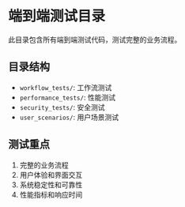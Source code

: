 # 端到端测试目录

此目录包含所有端到端测试代码，测试完整的业务流程。

## 目录结构

- `workflow_tests/`: 工作流测试
- `performance_tests/`: 性能测试
- `security_tests/`: 安全测试
- `user_scenarios/`: 用户场景测试

## 测试重点

1. 完整的业务流程
2. 用户体验和界面交互
3. 系统稳定性和可靠性
4. 性能指标和响应时间